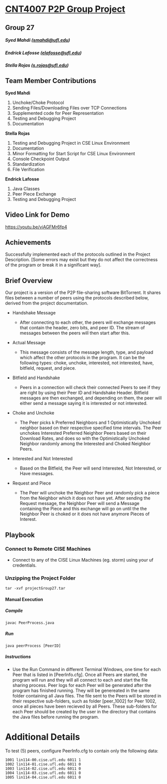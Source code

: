 # <u>CNT4007 P2P Group Project</u>

## Group 27
##### <i>Syed Mahdi (smahdi@ufl.edu)</i> 
##### <i>Endrick Lafosse (elafosse@ufl.edu)</i>
##### <i>Stella Rojas (s.rojas@ufl.edu)</i>

## Team Member Contributions
**Syed Mahdi**
1. Unchoke/Choke Protocol
2. Sending Files/Downloading Files over TCP Connections
3. Supplemented code for Peer Representation
4. Testing and Debugging Project
5. Documentation

**Stella Rojas**
1. Testing and Debugging Project in CSE Linux Environment
2. Documentation
3. Minor Formatting for Start Script for CSE Linux Environment
4. Console Checkpoint Output
5. Standardization
6. File Verification

**Endrick Lafosse**
1. Java Classes
2. Peer Piece Exchange
3. Testing and Debugging Project

## Video Link for Demo 
https://youtu.be/viAGFMr6fp4

## Achievements
Successfully implemented each of the protocols outlined in the Project Description. [Some errors may exist but they do not affect the correctness of the program or break it in a significant way].

## Brief Overview
Our project is a version of the P2P file-sharing software BitTorrent. It shares files between a number of peers using the protocols described below, derived from the project documentation. 

- Handshake Message
    - After connecting to each other, the peers will exchange messages that contain the header, zero bits, and peer ID. The stream of messages between the peers will then start after this.
      
- Actual Message 
    - This message consists of the message length, type, and payload which affect the other protocols in the program. It can be the following types: choke, unchoke, interested, not interested, have, bitfield, request, and piece.
      
- Bitfield and Handshake
    - Peers in a connection will check their connected Peers to see if they are right by using their Peer ID and Handshake Header. Bitfield messages are then exchanged, and depending on them, the peer will either send a message saying it is interested or not interested.
      
- Choke and Unchoke
    - The Peer picks k Preferred Neighbors and 1 Optimistically Unchoked neighbor based on their respective specified time intervals. The Peer unchokes Interested Preferred Neighbor Peers based on their Download Rates, and does so with the Optimistically Unchoked Neighbor randomly among the Interested and Choked Neighbor Peers.
      
- Interested and Not Interested
    - Based on the Bitfield, the Peer will send Interested, Not Interested, or Have messages.
      
- Request and Piece
    - The Peer will unchoke the Neighbor Peer and randomly pick a piece from the Neighbor which it does not have yet. After sending the Request message, the Neighbor Peer will send a Message containing the Piece and this exchange will go on until the the Neighbor Peer is choked or it does not have anymore Pieces of Interest.

## Playbook
### Connect to Remote CISE Machines
- Connect to any of the CISE Linux Machines (eg. storm) using your uf credentials. 

### Unzipping the Project Folder
    tar -xvf projectGroup27.tar

#### Manual Execution
##### Compile
    javac PeerProcess.java
##### Run
    java peerProcess [PeerID]
##### Instructions
- Use the Run Command in different Terminal Windows, one time for each Peer that is listed in [PeerInfo.cfg]. Once all Peers are started, the program will run and they will all connect to each and start the file sharing process. Peer logs for each Peer will be generated after the program has finished running. They will be genereated in the same folder containing all Java files. The file sent to the Peers will be stored in their respective sub-folders, such as folder [peer_1002] for Peer 1002, once all pieces have been recieved by all Peers. These sub-folders for each Peer should be created by the user in the directory that contains the Java files before running the program.

# Additional Details
To test (5) peers, configure PeerInfo.cfg to contain only the following data:

    1001 lin114-00.cise.ufl.edu 6011 1 
    1002 lin114-01.cise.ufl.edu 6011 0 
    1003 lin114-02.cise.ufl.edu 6011 0 
    1004 lin114-03.cise.ufl.edu 6011 0 
    1005 lin114-04.cise.ufl.edu 6011 0 
